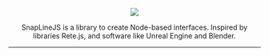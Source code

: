 <p align="center">
  <img src="https://via.placeholder.com/400x200">
</p>
<center>SnapLineJS is a library to create Node-based interfaces. Inspired by libraries Rete.js, and software like Unreal Engine and Blender.
</center>

---


